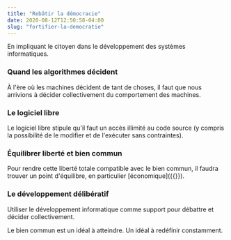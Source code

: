 ```yaml
---
title: "Rebâtir la démocracie"
date: 2020-08-12T12:50:58-04:00
slug: "fortifier-la-democratie"
---
```


En impliquant le citoyen dans le développement des systèmes informatiques.
<!--more-->

### Quand les algorithmes décident

À l'ère où les machines décident de tant de choses, il faut que nous arrivions à décider collectivement du comportement des machines.

### Le logiciel libre

Le logiciel libre stipule qu'il faut un accès illimité au code source (y compris la possibilité de le modifier et de l'exécuter sans contraintes).


### Équilibrer liberté et bien commun

Pour rendre cette liberté totale compatible avec le bien commun, il faudra trouver un point d'équilibre, en particulier [économique]({{<ref direct-economy>}}).

### Le développement délibératif

Utiliser le développement informatique comme support pour débattre et décider collectivement.

Le bien commun est un idéal à atteindre. Un idéal à redéfinir constamment.






